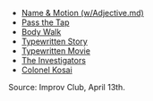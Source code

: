 * [Name & Motion (w/Adjective.md)](https://github.com/pamelafox/improvlists/blob/master/games/Game:-Name-&-Motion.md)
* [Pass the Tap](https://github.com/pamelafox/improvlists/blob/master/games/Game:-Pass-the-Tap.md)
* [Body Walk](https://github.com/pamelafox/improvlists/blob/master/games/Game:-Body-Walk.md)
* [Typewritten Story](https://github.com/pamelafox/improvlists/blob/master/games/Game:-Typewritten-Story.md)
* [Typewritten Movie](https://github.com/pamelafox/improvlists/blob/master/games/Game:-Typewritten-Movie.md)
* [The Investigators](https://github.com/pamelafox/improvlists/blob/master/games/Game:-Investigators-(Good-Cop-Bad-Cop.md).md)
* [Colonel Kosai](https://github.com/pamelafox/improvlists/blob/master/games/Game:-Colonel-Kosai-(Words-of-Wisdom.md).md)

Source: Improv Club, April 13th.